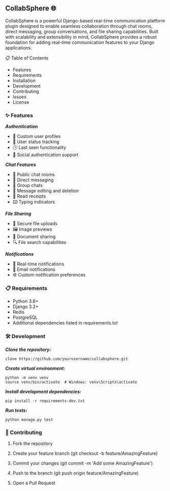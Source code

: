 ## CollabSphere 🌐

CollabSphere is a powerful Django-based real-time communication platform plugin designed to enable seamless collaboration through chat rooms, direct messaging, group conversations, and file sharing capabilities. Built with scalability and extensibility in mind, CollabSphere provides a robust foundation for adding real-time communication features to your Django applications.


📋 Table of Contents

- Features
- Requirements
- Installation
- Development
- Contributing
- Issues
- License

### ✨ Features

**_Authentication_**

- 🔐 Custom user profiles
- 👤 User status tracking
- 🕒 Last seen functionality
- 🔑 Social authentication support

**_Chat Features_**

- 💬 Public chat rooms
- 📱 Direct messaging
- 👥 Group chats
- 📝 Message editing and deletion
- 👀 Read receipts
- ⌨️ Typing indicators

**_File Sharing_**

- 📁 Secure file uploads
- 🖼️ Image previews
- 📄 Document sharing
- 🔍 File search capabilities

**_Notifications_**

- 🔔 Real-time notifications
- 📧 Email notifications
- ⚙️ Custom notification preferences

### 📋 Requirements

- Python 3.8+
- Django 3.2+
- Redis
- PostgreSQL
- Additional dependencies listed in requirements.txt


### 🛠️ Development

**_Clone the repository:_**

```
clone https://github.com/yourusername/collabsphere.git

```

**_Create virtual environment:_**

```
python -m venv venv
source venv/bin/activate  # Windows: venv\Scripts\activate

```

**_Install development dependencies:_**

```
pip install -r requirements-dev.txt

```
**_Run tests:_**

```
python manage.py test

```
### 🤝 Contributing

1. Fork the repository

2. Create your feature branch (git checkout -b feature/AmazingFeature)

3. Commit your changes (git commit -m 'Add some AmazingFeature')

4. Push to the branch (git push origin feature/AmazingFeature)

5. Open a Pull Request